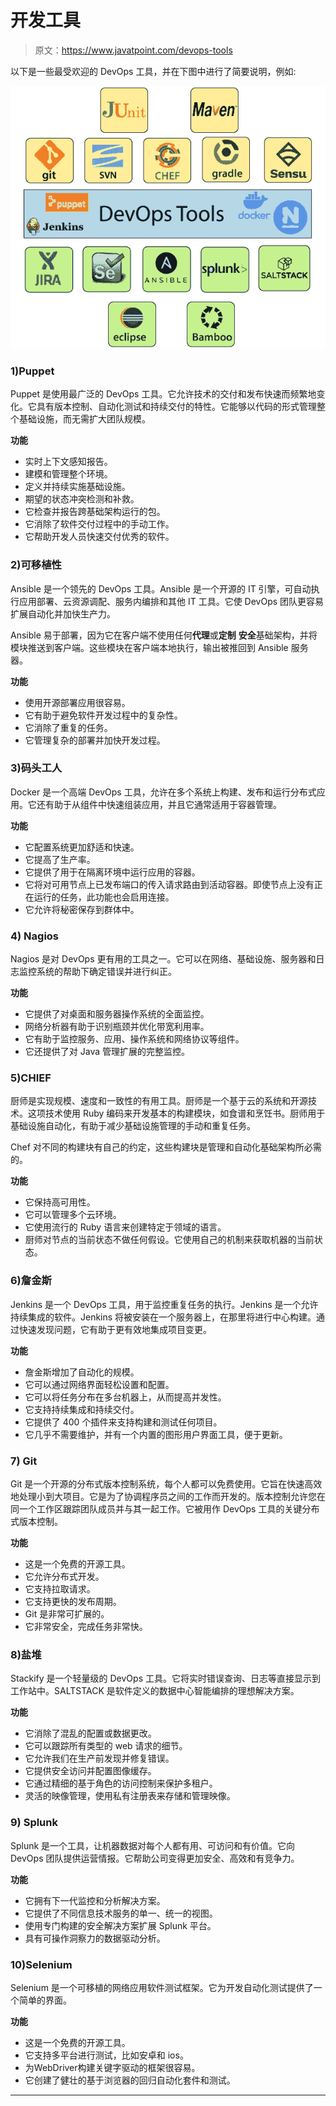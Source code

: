 # 开发工具

> 原文：<https://www.javatpoint.com/devops-tools>

以下是一些最受欢迎的 DevOps 工具，并在下图中进行了简要说明，例如:

![DevOps Tutorial 5](img/4ca194abaaabb9a7bab59b4a5b556bfb.png)

### 1)Puppet

Puppet 是使用最广泛的 DevOps 工具。它允许技术的交付和发布快速而频繁地变化。它具有版本控制、自动化测试和持续交付的特性。它能够以代码的形式管理整个基础设施，而无需扩大团队规模。

**功能**

*   实时上下文感知报告。
*   建模和管理整个环境。
*   定义并持续实施基础设施。
*   期望的状态冲突检测和补救。
*   它检查并报告跨基础架构运行的包。
*   它消除了软件交付过程中的手动工作。
*   它帮助开发人员快速交付优秀的软件。

### 2)可移植性

Ansible 是一个领先的 DevOps 工具。Ansible 是一个开源的 IT 引擎，可自动执行应用部署、云资源调配、服务内编排和其他 IT 工具。它使 DevOps 团队更容易扩展自动化并加快生产力。

Ansible 易于部署，因为它在客户端不使用任何**代理**或**定制** **安全**基础架构，并将模块推送到客户端。这些模块在客户端本地执行，输出被推回到 Ansible 服务器。

**功能**

*   使用开源部署应用很容易。
*   它有助于避免软件开发过程中的复杂性。
*   它消除了重复的任务。
*   它管理复杂的部署并加快开发过程。

### 3)码头工人

Docker 是一个高端 DevOps 工具，允许在多个系统上构建、发布和运行分布式应用。它还有助于从组件中快速组装应用，并且它通常适用于容器管理。

**功能**

*   它配置系统更加舒适和快速。
*   它提高了生产率。
*   它提供了用于在隔离环境中运行应用的容器。
*   它将对可用节点上已发布端口的传入请求路由到活动容器。即使节点上没有正在运行的任务，此功能也会启用连接。
*   它允许将秘密保存到群体中。

### 4) Nagios

Nagios 是对 DevOps 更有用的工具之一。它可以在网络、基础设施、服务器和日志监控系统的帮助下确定错误并进行纠正。

**功能**

*   它提供了对桌面和服务器操作系统的全面监控。
*   网络分析器有助于识别瓶颈并优化带宽利用率。
*   它有助于监控服务、应用、操作系统和网络协议等组件。
*   它还提供了对 Java 管理扩展的完整监控。

### 5)CHIEF

厨师是实现规模、速度和一致性的有用工具。厨师是一个基于云的系统和开源技术。这项技术使用 Ruby 编码来开发基本的构建模块，如食谱和烹饪书。厨师用于基础设施自动化，有助于减少基础设施管理的手动和重复任务。

Chef 对不同的构建块有自己的约定，这些构建块是管理和自动化基础架构所必需的。

**功能**

*   它保持高可用性。
*   它可以管理多个云环境。
*   它使用流行的 Ruby 语言来创建特定于领域的语言。
*   厨师对节点的当前状态不做任何假设。它使用自己的机制来获取机器的当前状态。

### 6)詹金斯

Jenkins 是一个 DevOps 工具，用于监控重复任务的执行。Jenkins 是一个允许持续集成的软件。Jenkins 将被安装在一个服务器上，在那里将进行中心构建。通过快速发现问题，它有助于更有效地集成项目变更。

**功能**

*   詹金斯增加了自动化的规模。
*   它可以通过网络界面轻松设置和配置。
*   它可以将任务分布在多台机器上，从而提高并发性。
*   它支持持续集成和持续交付。
*   它提供了 400 个插件来支持构建和测试任何项目。
*   它几乎不需要维护，并有一个内置的图形用户界面工具，便于更新。

### 7) Git

Git 是一个开源的分布式版本控制系统，每个人都可以免费使用。它旨在快速高效地处理小到大项目。它是为了协调程序员之间的工作而开发的。版本控制允许您在同一个工作区跟踪团队成员并与其一起工作。它被用作 DevOps 工具的关键分布式版本控制。

**功能**

*   这是一个免费的开源工具。
*   它允许分布式开发。
*   它支持拉取请求。
*   它支持更快的发布周期。
*   Git 是非常可扩展的。
*   它非常安全，完成任务非常快。

### 8)盐堆

Stackify 是一个轻量级的 DevOps 工具。它将实时错误查询、日志等直接显示到工作站中。SALTSTACK 是软件定义的数据中心智能编排的理想解决方案。

**功能**

*   它消除了混乱的配置或数据更改。
*   它可以跟踪所有类型的 web 请求的细节。
*   它允许我们在生产前发现并修复错误。
*   它提供安全访问并配置图像缓存。
*   它通过精细的基于角色的访问控制来保护多租户。
*   灵活的映像管理，使用私有注册表来存储和管理映像。

### 9) Splunk

Splunk 是一个工具，让机器数据对每个人都有用、可访问和有价值。它向 DevOps 团队提供运营情报。它帮助公司变得更加安全、高效和有竞争力。

**功能**

*   它拥有下一代监控和分析解决方案。
*   它提供了不同信息技术服务的单一、统一的视图。
*   使用专门构建的安全解决方案扩展 Splunk 平台。
*   具有可操作洞察力的数据驱动分析。

### 10)Selenium

Selenium 是一个可移植的网络应用软件测试框架。它为开发自动化测试提供了一个简单的界面。

**功能**

*   这是一个免费的开源工具。
*   它支持多平台进行测试，比如安卓和 ios。
*   为WebDriver构建关键字驱动的框架很容易。
*   它创建了健壮的基于浏览器的回归自动化套件和测试。

* * *